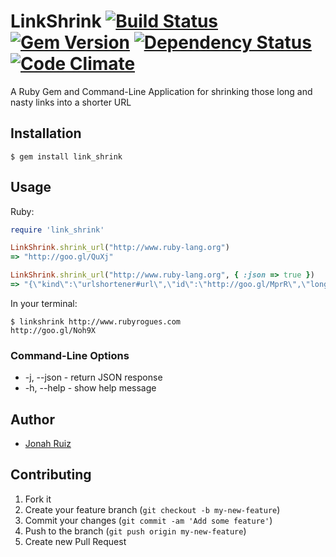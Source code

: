 LinkShrink [![Build Status](https://travis-ci.org/jonahoffline/link_shrink.png?branch=master)](https://travis-ci.org/jonahoffline/link_shrink) [![Gem Version](https://badge.fury.io/rb/link_shrink.png)](http://badge.fury.io/rb/link_shrink) [![Dependency Status](https://gemnasium.com/jonahoffline/link_shrink.png)](https://gemnasium.com/jonahoffline/link_shrink) [![Code Climate](https://codeclimate.com/github/jonahoffline/link_shrink.png)](https://codeclimate.com/github/jonahoffline/link_shrink)
=================

A Ruby Gem and Command-Line Application for shrinking those long and nasty links into a shorter URL

Installation
---------------------

    $ gem install link_shrink

## Usage ##

Ruby:

```ruby
require 'link_shrink'

LinkShrink.shrink_url("http://www.ruby-lang.org")
=> "http://goo.gl/QuXj"

LinkShrink.shrink_url("http://www.ruby-lang.org", { :json => true })
=> "{\"kind\":\"urlshortener#url\",\"id\":\"http://goo.gl/MprR\",\"longUrl\":\"http://www.ruby-lang.org/\"}"
```


In your terminal:

    $ linkshrink http://www.rubyrogues.com
    http://goo.gl/Noh9X

### Command-Line Options ###

  * -j, --json        - return JSON response
  * -h, --help        - show help message

## Author
  * [Jonah Ruiz](http://www.pixelhipsters.com)

## Contributing

1. Fork it
2. Create your feature branch (`git checkout -b my-new-feature`)
3. Commit your changes (`git commit -am 'Add some feature'`)
4. Push to the branch (`git push origin my-new-feature`)
5. Create new Pull Request